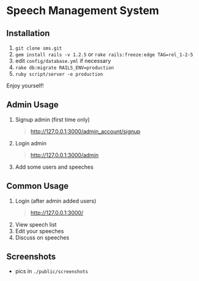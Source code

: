 Speech Management System
========================

Installation
------------
1. `git clone sms.git`
2. `gem install rails -v 1.2.5` or `rake rails:freeze:edge TAG=rel_1-2-5`
3. edit `config/database.yml` if necessary
4. `rake db:migrate RAILS_ENV=production`
5. `ruby script/server -e production`

Enjoy yourself!

Admin Usage
-----------
1. Signup admin (first time only)
   > http://127.0.0.1:3000/admin_account/signup
2. Login admin
   > http://127.0.0.1:3000/admin
3. Add some users and speeches

Common Usage
------------
1. Login (after admin added users)
   > http://127.0.0.1:3000/
2. View speech list
3. Edit your speeches
4. Discuss on speeches

Screenshots
-----------
* pics in `./public/screenshots`

